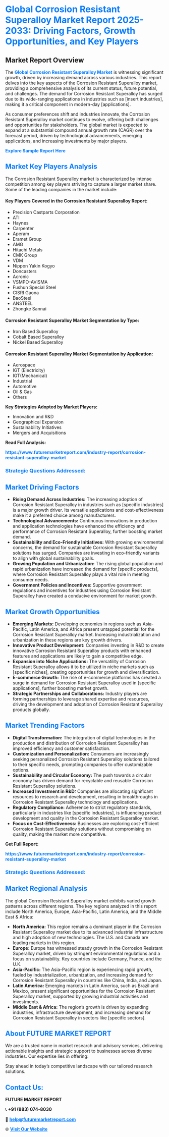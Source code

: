 <h1 style="color: #007BFF;">Global Corrosion Resistant Superalloy Market Report 2025-2033: Driving Factors, Growth Opportunities, and Key Players</h1>

<section id="overview">
<h2>Market Report Overview</h2>
<p>The <a href="https://www.futuremarketreport.com/industry-report/corrosion-resistant-superalloy-market" style="color: #007BFF; text-decoration: none;"><strong>Global Corrosion Resistant Superalloy Market</strong></a> is witnessing significant growth, driven by increasing demand across various industries. This report delves into the key aspects of the Corrosion Resistant Superalloy market, providing a comprehensive analysis of its current status, future potential, and challenges. The demand for Corrosion Resistant Superalloy has surged due to its wide-ranging applications in industries such as [insert industries], making it a critical component in modern-day [applications].</p>
<p>As consumer preferences shift and industries innovate, the Corrosion Resistant Superalloy market continues to evolve, offering both challenges and opportunities for stakeholders. The global market is expected to expand at a substantial compound annual growth rate (CAGR) over the forecast period, driven by technological advancements, emerging applications, and increasing investments by major players.</p>
</section>

<section id="overview">
<p><a href="https://www.futuremarketreport.com/request-sample/reportId=49055" style="color: #007BFF; text-decoration: none;"><strong>Explore Sample Report Here</strong></a></p>
</section>

<section id="key-players">
<h2 style="color: #007BFF;">Market Key Players Analysis</h2>
<p>The Corrosion Resistant Superalloy market is characterized by intense competition among key players striving to capture a larger market share. Some of the leading companies in the market include:</p>
<h4>Key Players Covered in the Corrosion Resistant Superalloy Report:</h4>
<ul><li>Precision Castparts Corporation</li><li>ATI</li><li>Haynes</li><li>Carpenter</li><li>Aperam</li><li>Eramet Group</li><li>AMG</li><li>Hitachi Metals</li><li>CMK Group</li><li>VDM</li><li>Nippon Yakin Kogyo</li><li>Doncasters</li><li>Acronic</li><li>VSMPO-AVISMA</li><li>Fushun Special Steel</li><li>CISRI Gaona</li><li>BaoSteel</li><li>ANSTEEL</li><li>Zhongke Sannai</li></ul>
<h4>Corrosion Resistant Superalloy Market Segmentation by Type:</h4>
<ul><li>Iron Based Superalloy</li><li>Cobalt Based Superalloy</li><li>Nickel Based Superalloy</li></ul>

<h4>Corrosion Resistant Superalloy Market Segmentation by Application:</h4>
<ul><li>Aerospace</li><li>IGT (Electricity)</li><li>IGT(Mechanical)</li><li>Industrial</li><li>Automotive</li><li>Oil &amp; Gas</li><li>Others</li></ul>
<p><strong>Key Strategies Adopted by Market Players:</strong></p>
<ul>
<li>Innovation and R&D</li>
<li>Geographical Expansion</li>
<li>Sustainability Initiatives</li>
<li>Mergers and Acquisitions</li>
</ul>
</section>

<section>
<p><strong>Read Full Analysis: </strong></p><a href="https://www.futuremarketreport.com/industry-report/corrosion-resistant-superalloy-market" style="color: #007BFF; text-decoration: none;"><strong>https://www.futuremarketreport.com/industry-report/corrosion-resistant-superalloy-market</strong></a>
<h3 style="color: #007BFF;">Strategic Questions Addressed:</h3>
</section>

<section id="driving-factors">
<h2 style="color: #007BFF;">Market Driving Factors</h2>
<ul>
<li><strong>Rising Demand Across Industries:</strong> The increasing adoption of Corrosion Resistant Superalloy in industries such as [specific industries] is a major growth driver. Its versatile applications and cost-effectiveness make it a preferred choice among manufacturers.</li>
<li><strong>Technological Advancements:</strong> Continuous innovations in production and application technologies have enhanced the efficiency and performance of Corrosion Resistant Superalloy, further boosting market demand.</li>
<li><strong>Sustainability and Eco-Friendly Initiatives:</strong> With growing environmental concerns, the demand for sustainable Corrosion Resistant Superalloy solutions has surged. Companies are investing in eco-friendly variants to align with global sustainability goals.</li>
<li><strong>Growing Population and Urbanization:</strong> The rising global population and rapid urbanization have increased the demand for [specific products], where Corrosion Resistant Superalloy plays a vital role in meeting consumer needs.</li>
<li><strong>Government Policies and Incentives:</strong> Supportive government regulations and incentives for industries using Corrosion Resistant Superalloy have created a conducive environment for market growth.</li>
</ul>
</section>

<section id="growth-opportunities">
<h2 style="color: #007BFF;">Market Growth Opportunities</h2>
<ul>
<li><strong>Emerging Markets:</strong> Developing economies in regions such as Asia-Pacific, Latin America, and Africa present untapped potential for the Corrosion Resistant Superalloy market. Increasing industrialization and urbanization in these regions are key growth drivers.</li>
<li><strong>Innovative Product Development:</strong> Companies investing in R&D to create innovative Corrosion Resistant Superalloy products with enhanced features and applications are likely to gain a competitive edge.</li>
<li><strong>Expansion into Niche Applications:</strong> The versatility of Corrosion Resistant Superalloy allows it to be utilized in niche markets such as [specific niches], creating opportunities for growth and diversification.</li>
<li><strong>E-commerce Growth:</strong> The rise of e-commerce platforms has created a surge in demand for Corrosion Resistant Superalloy used in [specific applications], further boosting market growth.</li>
<li><strong>Strategic Partnerships and Collaborations:</strong> Industry players are forming partnerships to leverage shared expertise and resources, driving the development and adoption of Corrosion Resistant Superalloy products globally.</li>
</ul>
</section>

<section id="trending-factors">
<h2 style="color: #007BFF;">Market Trending Factors</h2>
<ul>
<li><strong>Digital Transformation:</strong> The integration of digital technologies in the production and distribution of Corrosion Resistant Superalloy has improved efficiency and customer satisfaction.</li>
<li><strong>Customization and Personalization:</strong> Consumers are increasingly seeking personalized Corrosion Resistant Superalloy solutions tailored to their specific needs, prompting companies to offer customizable options.</li>
<li><strong>Sustainability and Circular Economy:</strong> The push towards a circular economy has driven demand for recyclable and reusable Corrosion Resistant Superalloy solutions.</li>
<li><strong>Increased Investment in R&D:</strong> Companies are allocating significant resources to research and development, resulting in breakthroughs in Corrosion Resistant Superalloy technology and applications.</li>
<li><strong>Regulatory Compliance:</strong> Adherence to strict regulatory standards, particularly in industries like [specific industries], is influencing product development and quality in the Corrosion Resistant Superalloy market.</li>
<li><strong>Focus on Cost-Effectiveness:</strong> Businesses are exploring cost-efficient Corrosion Resistant Superalloy solutions without compromising on quality, making the market more competitive.</li>
</ul>
</section>

<section>
<p><strong>Get Full Report: </strong></p><a href="https://www.futuremarketreport.com/industry-report/corrosion-resistant-superalloy-market" style="color: #007BFF; text-decoration: none;"><strong>https://www.futuremarketreport.com/industry-report/corrosion-resistant-superalloy-market</strong></a>
<h3 style="color: #007BFF;">Strategic Questions Addressed:</h3>
</section>


<section id="regional-analysis">
<h2 style="color: #007BFF;">Market Regional Analysis</h2>
<p>The global Corrosion Resistant Superalloy market exhibits varied growth patterns across different regions. The key regions analyzed in this report include North America, Europe, Asia-Pacific, Latin America, and the Middle East & Africa:</p>
<ul>
<li><strong>North America:</strong> This region remains a dominant player in the Corrosion Resistant Superalloy market due to its advanced industrial infrastructure and high adoption of new technologies. The U.S. and Canada are leading markets in this region.</li>
<li><strong>Europe:</strong> Europe has witnessed steady growth in the Corrosion Resistant Superalloy market, driven by stringent environmental regulations and a focus on sustainability. Key countries include Germany, France, and the U.K.</li>
<li><strong>Asia-Pacific:</strong> The Asia-Pacific region is experiencing rapid growth, fueled by industrialization, urbanization, and increasing demand for Corrosion Resistant Superalloy in countries like China, India, and Japan.</li>
<li><strong>Latin America:</strong> Emerging markets in Latin America, such as Brazil and Mexico, present significant opportunities for the Corrosion Resistant Superalloy market, supported by growing industrial activities and investments.</li>
<li><strong>Middle East & Africa:</strong> The region’s growth is driven by expanding industries, infrastructure development, and increasing demand for Corrosion Resistant Superalloy in sectors like [specific sectors].</li>
</ul>
</section>

<footer>
<h2 style="color: #007BFF;">About FUTURE MARKET REPORT</h2>
<p>We are a trusted name in market research and advisory services, delivering actionable insights and strategic support to businesses across diverse industries. Our expertise lies in offering:</p>

<p>Stay ahead in today’s competitive landscape with our tailored research solutions.</p>

<h2 style="color: #007BFF;">Contact Us:</h2>
<p><strong>FUTURE MARKET REPORT</strong></p>
<p>📞 <strong>+91 (883) 074-8030</strong></p>
<p>📧 <strong><a href="mailto:help@futuremarketreport.com" style="color: #007BFF;">help@futuremarketreport.com</a></strong></p>
<p>🌐 <strong><a href="https://www.futuremarketreport.com/" style="color: #007BFF;">Visit Our Website</a></strong></p>
</footer>
